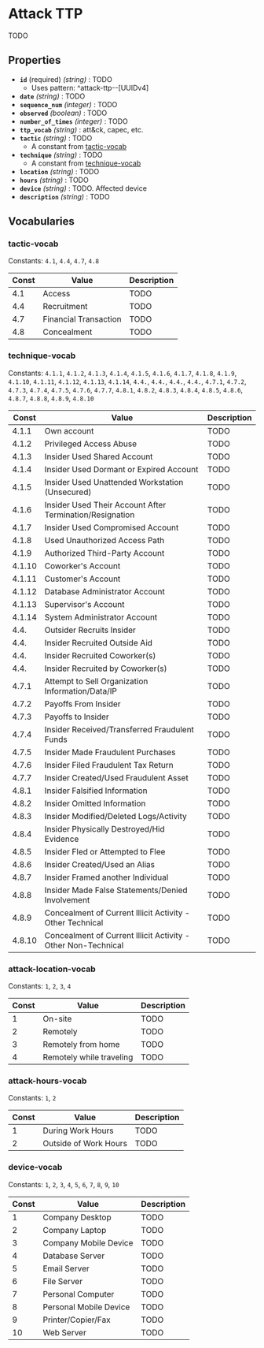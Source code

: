 # Attack TTP

TODO

## Properties

- **`id`** (required) *(string)* : TODO
	- Uses pattern: ^attack-ttp--[UUIDv4]
- **`date`** *(string)* : TODO
- **`sequence_num`** *(integer)* : TODO
- **`observed`** *(boolean)* : TODO
- **`number_of_times`** *(integer)* : TODO
- **`ttp_vocab`** *(string)* : att&ck, capec, etc.
- **`tactic`** *(string)* : TODO
	- A constant from [tactic-vocab](#tactic-vocab)
- **`technique`** *(string)* : TODO
	- A constant from [technique-vocab](#technique-vocab)
- **`location`** *(string)* : TODO
- **`hours`** *(string)* : TODO
- **`device`** *(string)* : TODO. Affected device
- **`description`** *(string)* : TODO

## Vocabularies

### tactic-vocab

Constants: `4.1`, `4.4`, `4.7`, `4.8`

| Const | Value | Description |
| --- | --- | --- |
| 4.1 | Access | TODO|
| 4.4 | Recruitment | TODO|
| 4.7 | Financial Transaction | TODO|
| 4.8 | Concealment | TODO|

### technique-vocab

Constants: `4.1.1`, `4.1.2`, `4.1.3`, `4.1.4`, `4.1.5`, `4.1.6`, `4.1.7`, `4.1.8`, `4.1.9`, `4.1.10`, `4.1.11`, `4.1.12`, `4.1.13`, `4.1.14`, `4.4.`, `4.4.`, `4.4.`, `4.4.`, `4.7.1`, `4.7.2`, `4.7.3`, `4.7.4`, `4.7.5`, `4.7.6`, `4.7.7`, `4.8.1`, `4.8.2`, `4.8.3`, `4.8.4`, `4.8.5`, `4.8.6`, `4.8.7`, `4.8.8`, `4.8.9`, `4.8.10`

| Const | Value | Description |
| --- | --- | --- |
| 4.1.1 | Own account | TODO|
| 4.1.2 | Privileged Access Abuse | TODO|
| 4.1.3 | Insider Used Shared Account | TODO|
| 4.1.4 | Insider Used Dormant or Expired Account | TODO|
| 4.1.5 | Insider Used Unattended Workstation (Unsecured) | TODO|
| 4.1.6 | Insider Used Their Account After Termination/Resignation | TODO|
| 4.1.7 | Insider Used Compromised Account | TODO|
| 4.1.8 | Used Unauthorized Access Path | TODO|
| 4.1.9 | Authorized Third-Party Account | TODO|
| 4.1.10 | Coworker's Account | TODO|
| 4.1.11 | Customer's Account | TODO|
| 4.1.12 | Database Administrator Account | TODO|
| 4.1.13 | Supervisor's Account | TODO|
| 4.1.14 | System Administrator Account | TODO|
| 4.4. | Outsider Recruits Insider | TODO|
| 4.4. | Insider Recruited Outside Aid | TODO|
| 4.4. | Insider Recruited Coworker(s) | TODO|
| 4.4. | Insider Recruited by Coworker(s) | TODO|
| 4.7.1 | Attempt to Sell Organization Information/Data/IP | TODO|
| 4.7.2 | Payoffs From Insider | TODO|
| 4.7.3 | Payoffs to Insider | TODO|
| 4.7.4 | Insider Received/Transferred Fraudulent Funds | TODO|
| 4.7.5 | Insider Made Fraudulent Purchases | TODO|
| 4.7.6 | Insider Filed Fraudulent Tax Return | TODO|
| 4.7.7 | Insider Created/Used Fraudulent Asset | TODO|
| 4.8.1 | Insider Falsified Information | TODO|
| 4.8.2 | Insider Omitted Information | TODO|
| 4.8.3 | Insider Modified/Deleted Logs/Activity | TODO|
| 4.8.4 | Insider Physically Destroyed/Hid Evidence | TODO|
| 4.8.5 | Insider Fled or Attempted to Flee | TODO|
| 4.8.6 | Insider Created/Used an Alias | TODO|
| 4.8.7 | Insider Framed another Individual | TODO|
| 4.8.8 | Insider Made False Statements/Denied Involvement | TODO|
| 4.8.9 | Concealment of Current Illicit Activity - Other Technical | TODO|
| 4.8.10 | Concealment of Current Illicit Activity - Other Non-Technical | TODO|

### attack-location-vocab

Constants: `1`, `2`, `3`, `4`

| Const | Value | Description |
| --- | --- | --- |
| 1 | On-site | TODO|
| 2 | Remotely | TODO|
| 3 | Remotely from home | TODO|
| 4 | Remotely while traveling | TODO|

### attack-hours-vocab

Constants: `1`, `2`

| Const | Value | Description |
| --- | --- | --- |
| 1 | During Work Hours | TODO|
| 2 | Outside of Work Hours | TODO|

### device-vocab

Constants: `1`, `2`, `3`, `4`, `5`, `6`, `7`, `8`, `9`, `10`

| Const | Value | Description |
| --- | --- | --- |
| 1 | Company Desktop | TODO|
| 2 | Company Laptop | TODO|
| 3 | Company Mobile Device | TODO|
| 4 | Database Server | TODO|
| 5 | Email Server | TODO|
| 6 | File Server | TODO|
| 7 | Personal Computer | TODO|
| 8 | Personal Mobile Device | TODO|
| 9 | Printer/Copier/Fax | TODO|
| 10 | Web Server | TODO|
